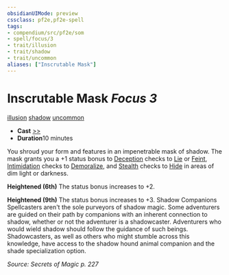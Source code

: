 ```yaml
---
obsidianUIMode: preview
cssclass: pf2e,pf2e-spell
tags:
- compendium/src/pf2e/som
- spell/focus/3
- trait/illusion
- trait/shadow
- trait/uncommon
aliases: ["Inscrutable Mask"]
---
```

# Inscrutable Mask *Focus 3*   
[illusion](/rules/traits/illusion.md)  [shadow](/rules/traits/shadow.md)  [uncommon](/rules/traits/uncommon.md)  

- **Cast** [>>](/rules/core-rulebook/chapter-9-playing-the-game.md#Actions "Two-Action") 
- **Duration**10 minutes

You shroud your form and features in an impenetrable mask of shadow. The mask grants you a +1 status bonus to [Deception](/compendium/skills.md#Deception) checks to [Lie](/rules/actions/lie.md) or [Feint](/rules/actions/feint.md), [Intimidation](/compendium/skills.md#Intimidation) checks to [Demoralize](/rules/actions/demoralize.md), and [Stealth](/compendium/skills.md#Stealth) checks to [Hide](/rules/actions/hide.md) in areas of dim light or darkness.

**Heightened (6th)** The status bonus increases to +2.

**Heightened (9th)** The status bonus increases to +3. Shadow Companions Spellcasters aren't the sole purveyors of shadow magic. Some adventurers are guided on their path by companions with an inherent connection to shadow, whether or not the adventurer is a shadowcaster. Adventurers who would wield shadow should follow the guidance of such beings. Shadowcasters, as well as others who might stumble across this knowledge, have access to the shadow hound animal companion and the shade specialization option.

*Source: Secrets of Magic p. 227*